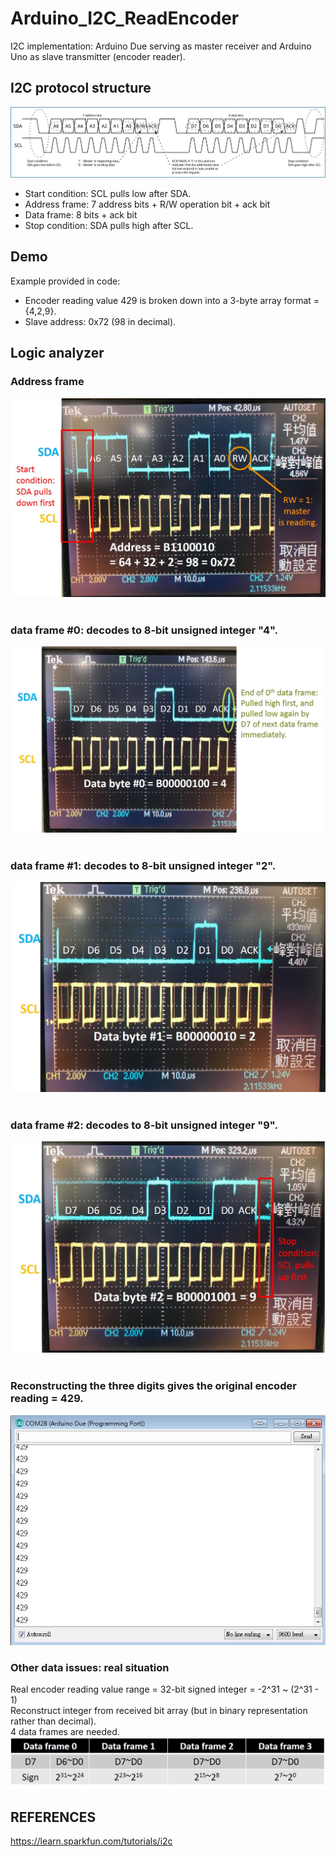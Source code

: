 # Arduino_I2C_ReadEncoder
I2C implementation: Arduino Due serving as master receiver and Arduino Uno as slave transmitter (encoder reader).

## I2C protocol structure
![alt text](./src/protocol.jpg) <br />
- Start condition: SCL pulls low after SDA.<br />
- Address frame: 7 address bits + R/W operation bit + ack bit <br />
- Data frame: 8 bits + ack bit <br />
- Stop condition: SDA pulls high after SCL. <br />

## Demo
Example provided in code:  <br />
- Encoder reading value 429 is broken down into a 3-byte array format = {4,2,9}. <br />
- Slave address: 0x72 (98 in decimal). <br />

## Logic analyzer
### Address frame
![alt text](./src/address.jpg) <br />
 <br />
 
### data frame #0: decodes to 8-bit unsigned integer "4". 
![alt text](./src/data0.jpg) <br />
 <br />
 
### data frame #1: decodes to 8-bit unsigned integer "2".
![alt text](./src/data1.jpg) <br />
 <br />
 
### data frame #2: decodes to 8-bit unsigned integer "9".
![alt text](./src/data2.jpg) <br />
 <br />
 
### Reconstructing the three digits gives the original encoder reading = 429.
![alt text](./src/serial.JPG) <br />

### Other data issues: real situation
Real encoder reading value range = 32-bit signed integer = -2^31 ~ (2^31 - 1) <br />
Reconstruct integer from received bit array (but in binary representation rather than decimal). <br />
4 data frames are needed. <br />
![alt text](./src/dataframes.jpg)

## REFERENCES
https://learn.sparkfun.com/tutorials/i2c <br />
